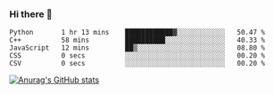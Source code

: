 ### Hi there 👋
<!--START_SECTION:waka-->

```text
Python       1 hr 13 mins    ████████████▓░░░░░░░░░░░░   50.47 %
C++          58 mins         ██████████░░░░░░░░░░░░░░░   40.33 %
JavaScript   12 mins         ██▒░░░░░░░░░░░░░░░░░░░░░░   08.80 %
CSS          0 secs          ░░░░░░░░░░░░░░░░░░░░░░░░░   00.20 %
CSV          0 secs          ░░░░░░░░░░░░░░░░░░░░░░░░░   00.20 %
```

<!--END_SECTION:waka-->
[![Anurag's GitHub stats](https://github-readme-stats.vercel.app/api?username=Kevinbarrero)](https://github.com/anuraghazra/github-readme-stats)
<!--
**Kevinbarrero/Kevinbarrero** is a ✨ _special_ ✨ repository because its `README.md` (this file) appears on your GitHub profile.

Here are some ideas to get you started:

- 🔭 I’m currently working on ...
- 🌱 I’m currently learning ...
- 👯 I’m looking to collaborate on ...
- 🤔 I’m looking for help with ...
- 💬 Ask me about ...
- 📫 How to reach me: ...
- 😄 Pronouns: ...
- ⚡ Fun fact: ...

-->


